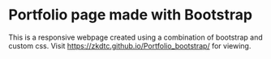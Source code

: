 # Portfolio page made with Bootstrap
This is a responsive webpage created using a combination of bootstrap and custom css. Visit https://zkdtc.github.io/Portfolio_bootstrap/ for viewing. 

